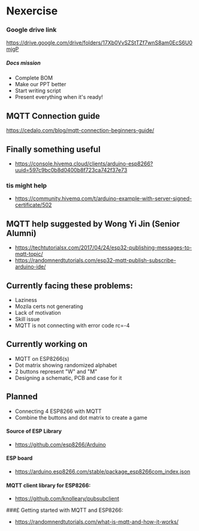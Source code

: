 # Nexercise

### Google drive link
https://drive.google.com/drive/folders/17Xb0VvSZStTZf7wnS8am0EcS6U0mjgP

##### Docs mission
- Complete BOM
- Make our PPT better
- Start writing script
- Present everything when it's ready!

## MQTT Connection guide
https://cedalo.com/blog/mqtt-connection-beginners-guide/

## Finally something useful
- https://console.hivemq.cloud/clients/arduino-esp8266?uuid=597c9bc0b8d0400b8f723ca742f37e73
### tis might help
- https://community.hivemq.com/t/arduino-example-with-server-signed-certificate/502

## MQTT help suggested by Wong Yi Jin (Senior Alumni)
- https://techtutorialsx.com/2017/04/24/esp32-publishing-messages-to-mqtt-topic/
- https://randomnerdtutorials.com/esp32-mqtt-publish-subscribe-arduino-ide/

## Currently facing these problems:
- Laziness
- Mozila certs not generating
- Lack of motivation
- Skill issue
- MQTT is not connecting with error code                   rc=-4

## Currently working on
- MQTT on ESP8266(s)
- Dot matrix showing randomized alphabet
- 2 buttons represent "W" and "M" 
- Designing a schematic, PCB and case for it

## Planned
- Connecting 4 ESP8266 with MQTT
- Combine the buttons and dot matrix to create a game

#### Source of ESP Library 
- https://github.com/esp8266/Arduino

#### ESP board 
- https://arduino.esp8266.com/stable/package_esp8266com_index.json

#### MQTT client library for ESP8266: 
- https://github.com/knolleary/pubsubclient

###£ Getting started with MQTT and ESP8266: 
- https://randomnerdtutorials.com/what-is-mqtt-and-how-it-works/
